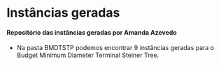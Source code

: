 # Instâncias geradas

#### Repositório das instâncias geradas por Amanda Azevedo

- Na pasta BMDTSTP  podemos encontrar 9 instâncias geradas para o Budget Minimum Diameter Terminal Steiner Tree. 

